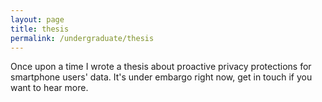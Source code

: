 ```yaml
---
layout: page
title: thesis
permalink: /undergraduate/thesis
---
```


Once upon a time I wrote a thesis about proactive privacy protections for smartphone users' data. It's under embargo right now, get in touch if you want to hear more.